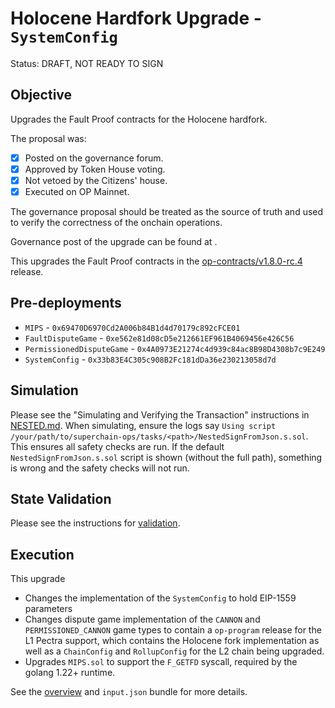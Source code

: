 # Holocene Hardfork Upgrade - `SystemConfig`

Status: DRAFT, NOT READY TO SIGN

## Objective

Upgrades the Fault Proof contracts for the Holocene hardfork.

The proposal was:

- [x] Posted on the governance forum.
- [x] Approved by Token House voting.
- [x] Not vetoed by the Citizens' house.
- [x] Executed on OP Mainnet.

The governance proposal should be treated as the source of truth and used to verify the correctness of the onchain operations.

Governance post of the upgrade can be found at <placeholder>.

This upgrades the Fault Proof contracts in the
[op-contracts/v1.8.0-rc.4](https://github.com/ethereum-optimism/optimism/tree/op-contracts/v1.8.0-rc.4) release.

## Pre-deployments

- `MIPS` - `0x69470D6970Cd2A006b84B1d4d70179c892cFCE01`
- `FaultDisputeGame` - `0xe562e81d08cD5e212661EF961B4069456e426C56`
- `PermissionedDisputeGame` - `0x4A0973E21274c4d939c84ac8B98D4308b7c9E249`
- `SystemConfig` - `0x33b83E4C305c908B2Fc181dDa36e230213058d7d`

## Simulation

Please see the "Simulating and Verifying the Transaction" instructions in [NESTED.md](../../../NESTED.md).
When simulating, ensure the logs say `Using script /your/path/to/superchain-ops/tasks/<path>/NestedSignFromJson.s.sol`.
This ensures all safety checks are run. If the default `NestedSignFromJson.s.sol` script is shown (without the full path), something is wrong and the safety checks will not run.

## State Validation

Please see the instructions for [validation](./VALIDATION.md).

## Execution

This upgrade
* Changes the implementation of the `SystemConfig` to hold EIP-1559 parameters
* Changes dispute game implementation of the `CANNON` and `PERMISSIONED_CANNON` game types to contain a `op-program` release for the L1 Pectra support, which contains the Holocene fork implementation as well as a `ChainConfig` and `RollupConfig` for the L2 chain being upgraded.
* Upgrades `MIPS.sol` to support the `F_GETFD` syscall, required by the golang 1.22+ runtime.

See the [overview](./OVERVIEW.md) and `input.json` bundle for more details.
